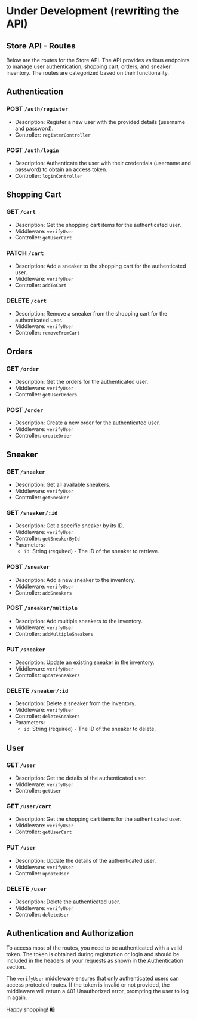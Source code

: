 # Under Development (rewriting the API)

## Store API - Routes

Below are the routes for the Store API. The API provides various endpoints to manage user authentication, shopping cart, orders, and sneaker inventory. The routes are categorized based on their functionality.

## Authentication

### POST `/auth/register`
- Description: Register a new user with the provided details (username and password).
- Controller: `registerController`

### POST `/auth/login`
- Description: Authenticate the user with their credentials (username and password) to obtain an access token.
- Controller: `loginController`

## Shopping Cart

### GET `/cart`
- Description: Get the shopping cart items for the authenticated user.
- Middleware: `verifyUser`
- Controller: `getUserCart`

### PATCH `/cart`
- Description: Add a sneaker to the shopping cart for the authenticated user.
- Middleware: `verifyUser`
- Controller: `addToCart`

### DELETE `/cart`
- Description: Remove a sneaker from the shopping cart for the authenticated user.
- Middleware: `verifyUser`
- Controller: `removeFromCart`

## Orders

### GET `/order`
- Description: Get the orders for the authenticated user.
- Middleware: `verifyUser`
- Controller: `getUserOrders`

### POST `/order`
- Description: Create a new order for the authenticated user.
- Middleware: `verifyUser`
- Controller: `createOrder`

## Sneaker

### GET `/sneaker`
- Description: Get all available sneakers.
- Middleware: `verifyUser`
- Controller: `getSneaker`

### GET `/sneaker/:id`
- Description: Get a specific sneaker by its ID.
- Middleware: `verifyUser`
- Controller: `getSneakerById`
- Parameters:
  - `id`: String (required) - The ID of the sneaker to retrieve.

### POST `/sneaker`
- Description: Add a new sneaker to the inventory.
- Middleware: `verifyUser`
- Controller: `addSneakers`

### POST `/sneaker/multiple`
- Description: Add multiple sneakers to the inventory.
- Middleware: `verifyUser`
- Controller: `addMultipleSneakers`

### PUT `/sneaker`
- Description: Update an existing sneaker in the inventory.
- Middleware: `verifyUser`
- Controller: `updateSneakers`

### DELETE `/sneaker/:id`
- Description: Delete a sneaker from the inventory.
- Middleware: `verifyUser`
- Controller: `deleteSneakers`
- Parameters:
  - `id`: String (required) - The ID of the sneaker to delete.

## User

### GET `/user`
- Description: Get the details of the authenticated user.
- Middleware: `verifyUser`
- Controller: `getUser`

### GET `/user/cart`
- Description: Get the shopping cart items for the authenticated user.
- Middleware: `verifyUser`
- Controller: `getUserCart`

### PUT `/user`
- Description: Update the details of the authenticated user.
- Middleware: `verifyUser`
- Controller: `updateUser`

### DELETE `/user`
- Description: Delete the authenticated user.
- Middleware: `verifyUser`
- Controller: `deleteUser`

## Authentication and Authorization

To access most of the routes, you need to be authenticated with a valid token. The token is obtained during registration or login and should be included in the headers of your requests as shown in the Authentication section.

The `verifyUser` middleware ensures that only authenticated users can access protected routes. If the token is invalid or not provided, the middleware will return a 401 Unauthorized error, prompting the user to log in again.

Happy shopping! 🛍️